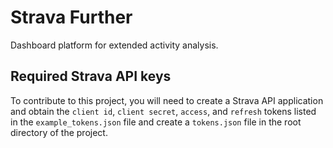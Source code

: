 # Strava Further

Dashboard platform for extended activity analysis.

## Required Strava API keys

To contribute to this project, you will need to create a Strava API application
and obtain the `client id`, `client secret`, `access`, and `refresh` tokens
listed in the `example_tokens.json` file and create a `tokens.json` file in the
root directory of the project.
